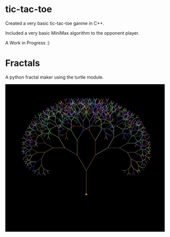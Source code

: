 # tic-tac-toe

Created a very basic tic-tac-toe ganme in C++.

Included a very basic MiniMax algorithm to the opponent player.

A Work in Progress :)


# Fractals

A python fractal maker using the turtle module. 

![Fractal Sample](https://github.com/Angel-W10/side-projects/blob/main/fractal_sample.jpg)
